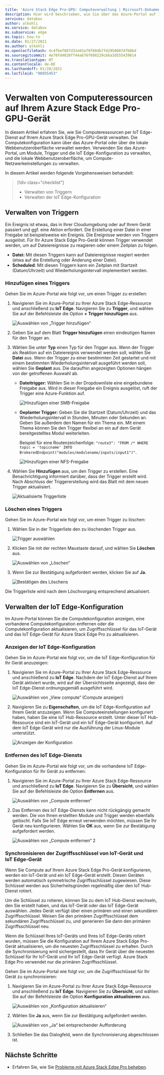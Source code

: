 ```yaml
---
title: 'Azure Stack Edge Pro-GPU: Computeverwaltung | Microsoft-Dokumentation'
description: Hier wird beschrieben, wie Sie über das Azure-Portal auf Ihrem Azure Stack Edge Pro-GPU-Gerät die Edgecomputingeinstellungen wie Trigger und Module verwalten, die Computekonfiguration anzeigen und die Konfiguration entfernen.
services: databox
author: alkohli
ms.service: databox
ms.subservice: edge
ms.topic: how-to
ms.date: 01/27/2021
ms.author: alkohli
ms.openlocfilehash: 4c4fbef807d31e03a79f80db7fd29580074fb8bd
ms.sourcegitcommit: 4e70fd4028ff44a676f698229cb6a3d555439014
ms.translationtype: HT
ms.contentlocale: de-DE
ms.lasthandoff: 01/28/2021
ms.locfileid: "98955453"
---
```

# <a name="manage-compute-on-your-azure-stack-edge-pro-gpu"></a>Verwalten von Computeressourcen auf Ihrem Azure Stack Edge Pro-GPU-Gerät

<!--[!INCLUDE [applies-to-skus](../../includes/azure-stack-edge-applies-to-all-sku.md)]-->

In diesem Artikel erfahren Sie, wie Sie Computeressourcen per IoT Edge-Dienst auf Ihrem Azure Stack Edge Pro-GPU-Gerät verwalten. Die Computekonfiguration kann über das Azure-Portal oder über die lokale Webbenutzeroberfläche verwaltet werden. Verwenden Sie das Azure-Portal, um Module, Trigger und die IoT Edge-Konfiguration zu verwalten, und die lokale Webbenutzeroberfläche, um Compute-Netzwerkeinstellungen zu verwalten.

In diesem Artikel werden folgende Vorgehensweisen behandelt:

> [!div class="checklist"]
> * Verwalten von Triggern
> * Verwalten der IoT Edge-Konfiguration


## <a name="manage-triggers"></a>Verwalten von Triggern

Ein Ereignis ist etwas, das in Ihrer Cloudumgebung oder auf Ihrem Gerät passiert und ggf. eine Aktion erfordert. Die Erstellung einer Datei in einer Freigabe ist beispielsweise ein Ereignis. Die Ereignisse werden von Triggern ausgelöst. Für Ihr Azure Stack Edge Pro-Gerät können Trigger verwendet werden, um auf Dateiereignisse zu reagieren oder einem Zeitplan zu folgen.

- **Datei:** Mit diesen Triggern kann auf Dateiereignisse reagiert werden (etwa auf die Erstellung oder Änderung einer Datei).
- **Scheduled**: Mit diesen Triggern kann ein Zeitplan mit Startzeit (Datum/Uhrzeit) und Wiederholungsintervall implementiert werden.


### <a name="add-a-trigger"></a>Hinzufügen eines Triggers

Gehen Sie im Azure-Portal wie folgt vor, um einen Trigger zu erstellen:

1. Navigieren Sie im Azure-Portal zu Ihrer Azure Stack Edge-Ressource und anschließend zu **IoT Edge**. Navigieren Sie zu **Trigger**, und wählen Sie auf der Befehlsleiste die Option **+ Trigger hinzufügen** aus.

    ![Auswählen von „Trigger hinzufügen“](media/azure-stack-edge-j-series-manage-compute/add-trigger-1m.png)

2. Geben Sie auf dem Blatt **Trigger hinzufügen** einen eindeutigen Namen für den Trigger an.
    
    <!--Trigger names can only contain numbers, lowercase letters, and hyphens. The share name must be between 3 and 63 characters long and begin with a letter or a number. Each hyphen must be preceded and followed by a non-hyphen character.-->

3. Wählen Sie unter **Typ** einen Typ für den Trigger aus. Wenn der Trigger als Reaktion auf ein Dateiereignis verwendet werden soll, wählen Sie **Datei** aus. Wenn der Trigger zu einer bestimmten Zeit gestartet und mit einem bestimmten Wiederholungsintervall ausgeführt werden soll, wählen Sie **Geplant** aus. Die daraufhin angezeigten Optionen hängen von der getroffenen Auswahl ab.

    - **Dateitrigger:** Wählen Sie in der Dropdownliste eine eingebundene Freigabe aus. Wird in dieser Freigabe ein Ereignis ausgelöst, ruft der Trigger eine Azure-Funktion auf.

        ![Hinzufügen einer SMB-Freigabe](media/azure-stack-edge-j-series-manage-compute/add-file-trigger.png)

    - **Geplanter Trigger:** Geben Sie die Startzeit (Datum/Uhrzeit) und das Wiederholungsintervall in Stunden, Minuten oder Sekunden an. Geben Sie außerdem den Namen für ein Thema ein. Mit einem Thema können Sie den Trigger flexibel an ein auf dem Gerät bereitgestelltes Modul weiterleiten.

        Beispiel für eine Routenzeichenfolge: `"route3": "FROM /* WHERE topic = 'topicname' INTO BrokeredEndpoint("modules/modulename/inputs/input1")"`.

        ![Hinzufügen einer NFS-Freigabe](media/azure-stack-edge-j-series-manage-compute/add-scheduled-trigger.png)

4. Wählen Sie **Hinzufügen** aus, um den Trigger zu erstellen. Eine Benachrichtigung informiert darüber, dass der Trigger erstellt wird. Nach Abschluss der Triggererstellung wird das Blatt mit dem neuen Trigger aktualisiert.
 
    ![Aktualisierte Triggerliste](media/azure-stack-edge-j-series-manage-compute/add-trigger-2.png)

### <a name="delete-a-trigger"></a>Löschen eines Triggers

Gehen Sie im Azure-Portal wie folgt vor, um einen Trigger zu löschen:

1. Wählen Sie in der Triggerliste den zu löschenden Trigger aus.

    ![Trigger auswählen](media/azure-stack-edge-j-series-manage-compute/delete-trigger-1.png)

2. Klicken Sie mit der rechten Maustaste darauf, und wählen Sie **Löschen** aus.

    ![Auswählen von „Löschen“](media/azure-stack-edge-j-series-manage-compute/delete-trigger-2.png)

3. Wenn Sie zur Bestätigung aufgefordert werden, klicken Sie auf **Ja**.

    ![Bestätigen des Löschens](media/azure-stack-edge-j-series-manage-compute/delete-trigger-3.png)

Die Triggerliste wird nach dem Löschvorgang entsprechend aktualisiert.

## <a name="manage-iot-edge-configuration"></a>Verwalten der IoT Edge-Konfiguration

Im Azure-Portal können Sie die Computekonfiguration anzeigen, eine vorhandene Computekonfiguration entfernen oder die Computekonfiguration aktualisieren, um Zugriffsschlüssel für das IoT-Gerät und das IoT Edge-Gerät für Azure Stack Edge Pro zu aktualisieren.

### <a name="view-iot-edge-configuration"></a>Anzeigen der IoT Edge-Konfiguration

Gehen Sie im Azure-Portal wie folgt vor, um die IoT Edge-Konfiguration für Ihr Gerät anzuzeigen:

1. Navigieren Sie im Azure-Portal zu Ihrer Azure Stack Edge-Ressource und anschließend zu **IoT Edge**. Nachdem der IoT Edge-Dienst auf Ihrem Gerät aktiviert wurde, wird auf der Übersichtsseite angezeigt, dass der IoT Edge-Dienst ordnungsgemäß ausgeführt wird.

    ![Auswählen von „View compute“ (Compute anzeigen)](media/azure-stack-edge-j-series-manage-compute/view-compute-1.png)

2. Navigieren Sie zu **Eigenschaften**, um die IoT Edge-Konfiguration auf Ihrem Gerät anzuzeigen. Wenn Sie Computeeinstellungen konfiguriert haben, haben Sie eine IoT Hub-Ressource erstellt. Unter dieser IoT Hub-Ressource sind ein IoT-Gerät und ein IoT Edge-Gerät konfiguriert. Auf dem IoT Edge-Gerät wird nur die Ausführung der Linux-Module unterstützt.

    ![Anzeigen der Konfiguration](media/azure-stack-edge-j-series-manage-compute/view-compute-2.png)


### <a name="remove-iot-edge-service"></a>Entfernen des IoT Edge-Diensts

Gehen Sie im Azure-Portal wie folgt vor, um die vorhandene IoT Edge-Konfiguration für Ihr Gerät zu entfernen:

1. Navigieren Sie im Azure-Portal zu Ihrer Azure Stack Edge-Ressource und anschließend zu **IoT Edge**. Navigieren Sie zu **Übersicht**, und wählen Sie auf der Befehlsleiste die Option **Entfernen** aus.

    ![Auswählen von „Compute entfernen“](media/azure-stack-edge-j-series-manage-compute/remove-compute-1.png)

2. Das Entfernen des IoT Edge-Diensts kann nicht rückgängig gemacht werden. Die von Ihnen erstellten Module und Trigger werden ebenfalls gelöscht. Falls Sie IoT Edge erneut verwenden möchten, müssen Sie Ihr Gerät neu konfigurieren. Wählen Sie **OK** aus, wenn Sie zur Bestätigung aufgefordert werden.

    ![Auswählen von „Compute entfernen“ 2](media/azure-stack-edge-j-series-manage-compute/remove-compute-2.png)

### <a name="sync-up-iot-device-and-iot-edge-device-access-keys"></a>Synchronisieren der Zugriffsschlüssel von IoT-Gerät und IoT Edge-Gerät

Wenn Sie Compute auf Ihrem Azure Stack Edge Pro-Gerät konfigurieren, werden ein IoT-Gerät und ein IoT Edge-Gerät erstellt. Diesen Geräten werden automatisch symmetrische Zugriffsschlüssel zugewiesen. Diese Schlüssel werden aus Sicherheitsgründen regelmäßig über den IoT Hub-Dienst rotiert.

Um die Schlüssel zu rotieren, können Sie zu dem IoT Hub-Dienst wechseln, den Sie erstellt haben, und das IoT-Gerät oder das IoT Edge-Gerät auswählen. Jedes Gerät verfügt über einen primären und einen sekundären Zugriffsschlüssel. Weisen Sie den primären Zugriffsschlüssel dem sekundären Zugriffsschlüssel zu, und generieren Sie dann den primären Zugriffsschlüssel neu.

Wenn die Schlüssel Ihres IoT-Geräts und Ihres IoT Edge-Geräts rotiert wurden, müssen Sie die Konfiguration auf Ihrem Azure Stack Edge Pro-Gerät aktualisieren, um die neuesten Zugriffsschlüssel zu erhalten. Durch die Synchronisierung wird sichergestellt, dass Ihr Gerät über die neuesten Schlüssel für Ihr IoT-Gerät und Ihr IoT Edge-Gerät verfügt. Azure Stack Edge Pro verwendet nur die primären Zugriffsschlüssel.

Gehen Sie im Azure-Portal wie folgt vor, um die Zugriffsschlüssel für Ihr Gerät zu synchronisieren:

1. Navigieren Sie im Azure-Portal zu Ihrer Azure Stack Edge-Ressource und anschließend zu **IoT Edge**. Navigieren Sie zu **Übersicht**, und wählen Sie auf der Befehlsleiste die Option **Konfiguration aktualisieren** aus.

    ![Auswählen von „Konfiguration aktualisieren“](media/azure-stack-edge-j-series-manage-compute/refresh-configuration-1.png)

2. Wählen Sie **Ja** aus, wenn Sie zur Bestätigung aufgefordert werden.

    ![Auswählen von „Ja“ bei entsprechender Aufforderung](media/azure-stack-edge-j-series-manage-compute/refresh-configuration-2.png)

3. Schließen Sie das Dialogfeld, wenn die Synchronisierung abgeschlossen ist.

## <a name="next-steps"></a>Nächste Schritte

- Erfahren Sie, wie Sie [Probleme mit Azure Stack Edge Pro beheben](azure-stack-edge-gpu-troubleshoot.md).
